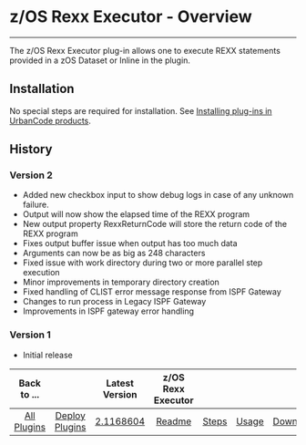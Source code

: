 # z/OS Rexx Executor - Overview

---

The z/OS Rexx Executor plug-in allows one to execute REXX statements provided in a zOS Dataset or Inline in the plugin.

## Installation

No special steps are required for installation. See [Installing plug-ins in UrbanCode products](https://community.ibm.com/community/user/wasdevops/blogs/laurel-dickson-bull1/2022/06/13/install-plugins).

## History

### Version 2

* Added new checkbox input to show debug logs in case of any unknown failure.
* Output will now show the elapsed time of the REXX program
* New output property RexxReturnCode will store the return code of the REXX program
* Fixes output buffer issue when output has too much data
* Arguments can now be as big as 248 characters
* Fixed issue with work directory during two or more parallel step execution
* Minor improvements in temporary directory creation
* Fixed handling of CLIST error message response from ISPF Gateway
* Changes to run process in Legacy ISPF Gateway
* Improvements in ISPF gateway error handling

### Version 1

* Initial release

|          Back to ...          |                                |                                                         Latest Version                                                          | z/OS Rexx Executor  |                   |                   |                           |
|:-----------------------------:|:------------------------------:|:-------------------------------------------------------------------------------------------------------------------------------:|:-------------------:|:-----------------:|:-----------------:|:-------------------------:|
| [All Plugins](../../index.md) | [Deploy Plugins](../README.md) | [2.1168604](https://raw.githubusercontent.com/UrbanCode/IBM-UCD-PLUGINS/main/files/zos-rexx/ucd-plugins-zos-rexx-2.1168604.zip) | [Readme](README.md) | [Steps](steps.md) | [Usage](usage.md) | [Downloads](downloads.md) |